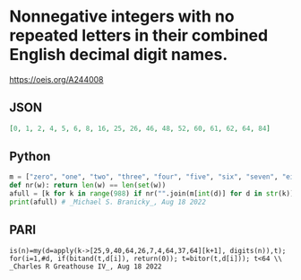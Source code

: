 # Nonnegative integers with no repeated letters in their combined English decimal digit names\.
https://oeis.org/A244008
## JSON
```JSON
[0, 1, 2, 4, 5, 6, 8, 16, 25, 26, 46, 48, 52, 60, 61, 62, 64, 84]
```
## Python
```Python
m = ["zero", "one", "two", "three", "four", "five", "six", "seven", "eight", "nine"]
def nr(w): return len(w) == len(set(w))
afull = [k for k in range(988) if nr("".join(m[int(d)] for d in str(k)))]
print(afull) # _Michael S. Branicky_, Aug 18 2022
```
## PARI
```PARI
is(n)=my(d=apply(k->[25,9,40,64,26,7,4,64,37,64][k+1], digits(n)),t); for(i=1,#d, if(bitand(t,d[i]), return(0)); t=bitor(t,d[i])); t<64 \\ _Charles R Greathouse IV_, Aug 18 2022
```
